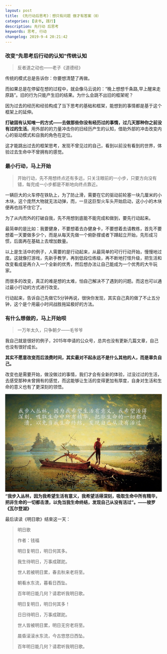 ```yaml
---
layout: post
title: 《先行动后思考》：想只有问题 做才有答案（0）
categories: [读书, 践行]
description: 先行动 后思考
keywords: 思考, 行动
changelog: 2019-9-4 20:21:42
---
```


### 改变“先思考后行动的认知”传统认知

> 反者道之动也——老子《道德经》

传统的模式总是告诉你：你要想清楚了再做。

而如果总是在停留在想的过程中，就会像马云说的：“晚上想想千条路,早上醒来走原路”。旧的行为只能产生旧的结果。为什么会跳不出旧的框架呢？

因为过去的经历和经验构成了当下思考的基础和框架，能想到的事情都是基于这个框架上的延伸。

**打破固有认知唯一的方式——去做那些你没有经历过的事情，过几天那种你之前没有过的生活**。用外部的的力量冲击你的旧经历产生的认知，借助外部的冲击改变内心的驱动模式和自我的角色在定位。

这才能跳出过去的框架思考，发现不曾见过的自己，看到以前没有看到的世界，体验过去生命中不曾拥有的感觉。

### 最小行动，马上开始

> 开始行动，先不用想终点还有多远，只关注眼前的一小步，只要方向没有错，每完成一小步都是不断地向终点靠近。

 一辆巨大的火车停在铁轨上，为了防止滑，需要在它的驱动前轮塞一块几厘米的小木块，这个庞然大物就无法动弹，而，一旦这巨型火车头开始启动，这小小的木块便再也挡不住它了。

为了从内而外的打破自我，先不用想到底能不能完成和做到，要先行动起来。

最简单的是比如：我要健身，不要想着去办健身卡，不要想着去请教练，首先不要想着一天要做多少个，而是从每天先做一个俯卧撑或者下蹲起立开始，先形成习惯，后面再在基础上去增加数量。

以上是生活中的例子，人需要的是行动起来，从最简单的可行行动开始，慢慢地过度。这就像打游戏，先新手教学，再到低段位练级，再不断地打怪升级，把生活和改变看成是再介入一个全新的优秀，然后想办法让自己能成为一个优秀的大牛玩家。

而很多的改变，真正的难是想的太难，怕自己解决不了遇到的问题。而这也可以通过最小行动的方式进行改变。

行动起来，告诉自己先做它5分钟再说，很快你发现，其实自己真的做了不止五分钟，这个是个用最小时间战胜拖延极好的方法。

### 有什么想做的，马上开始呗

> 一万年太久，只争朝夕——毛爷爷

我自己就是很好的例子，2015年申请的公众号，总共也没有更新几篇文章，自己也没有很好成长。

**其实不愿意改变而后浪费时间，其实最对不起永远不是什么其他的人，而是辜负自己。**

改变也是需要开始，做没做过的事情，我们才会有全新的体验，过没过过的生活，去感受那种未曾拥有的感觉，而这能够让生活的变得更加有厚度，自身对生活和生命的意义也有了更深刻的领悟。

![瓦尔登湖](/images/read-books/timg1.jpg)
**“我步入丛林，因为我希望生活有意义，我希望活得深刻，吸取生命中所有精华，把非生命的一切都击溃，以免当我生命终结，发现自己从没有活过”。——梭罗《瓦尔登湖》**

最后读读《明日歌》结束这一天：

>
>明日歌
>
>作者：钱福
>
>明日复明日，明日何其多。
>
>我生待明日，万事成蹉跎。
>
>世人若被明日累，春去秋来老将至。
>
>朝看水东流，暮看日西坠。
>
>百年明日能几何？请君听我明日歌。
>
>明日复明日，明日何其多！
>
>日日待明日，万事成蹉跎。
>
>世人皆被明日累，明日无穷老将至。
>
>晨昏滚滚水东流，今古悠悠日西坠。
>
>百年明日能几何？请君听我明日歌。
